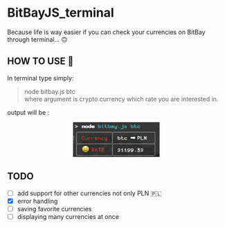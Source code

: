 # BitBayJS_terminal
Because life is way easier if you can check your currencies on BitBay through terminal... 🙃

## HOW TO USE 🤔
In terminal type simply:
> node bitbay.js btc  
where argument is crypto currency which rate you are interested in.

output will be :
<p align="center">
<img src ="./readmeExample.jpg" width="200" height="80"/>
</p>

## TODO
- [ ] add support for other currencies not only PLN 🇵🇱 
- [x] error handling
- [ ] saving favorite currencies
- [ ] displaying many currencies at once
